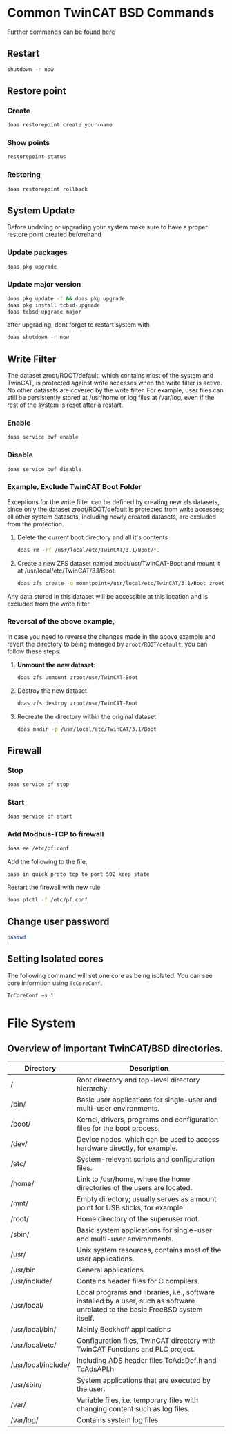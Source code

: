 # Common TwinCAT BSD Commands
Further commands can be found [here](https://infosys.beckhoff.com/english.php?content=../content/1033/twincat_bsd/6884717195.html&id=3494672470280562782)

## Restart
```bash
shutdown -r now
```

## Restore point
### Create
```bash
doas restorepoint create your-name
```
### Show points
```bash
restorepoint status
```

### Restoring
```bash
doas restorepoint rollback
```

## System Update
Before updating or upgrading your system make sure to have a proper restore point created beforehand
### Update packages
```bash
doas pkg upgrade
```
### Update major version
```bash
doas pkg update -f && doas pkg upgrade
doas pkg install tcbsd-upgrade
doas tcbsd-upgrade major
```
after upgrading, dont forget to restart system with
```bash
doas shutdown -r now
```

## Write Filter
The dataset zroot/ROOT/default, which contains most of the system and TwinCAT, is protected against write accesses when the write filter is active. No other datasets are covered by the write filter. For example, user files can still be persistently stored at /usr/home or log files at /var/log, even if the rest of the system is reset after a restart.

### Enable
```bash
doas service bwf enable
```

### Disable
```bash
doas service bwf disable
```

### Example, Exclude TwinCAT Boot Folder
Exceptions for the write filter can be defined by creating new zfs datasets, since only the dataset zroot/ROOT/default is protected from write accesses; all other system datasets, including newly created datasets, are excluded from the protection.

1. Delete the current boot directory and all it's contents
   ```bash
   doas rm -rf /usr/local/etc/TwinCAT/3.1/Boot/*.
   ```
2. Create a new ZFS dataset named zroot/usr/TwinCAT-Boot and mount it at /usr/local/etc/TwinCAT/3.1/Boot.
   ```bash
   doas zfs create -o mountpoint=/usr/local/etc/TwinCAT/3.1/Boot zroot/usr/TwinCAT-Boot
   ```
Any data stored in this dataset will be accessible at this location and is excluded from the write filter

### Reversal of the above example, 
In case you need to reverse the changes made in the above example and revert the directory to being managed by `zroot/ROOT/default`, you can follow these steps:

1. **Unmount the new dataset**:
   ```bash
   doas zfs unmount zroot/usr/TwinCAT-Boot
   ```
2. Destroy the new dataset
   ```bash
   doas zfs destroy zroot/usr/TwinCAT-Boot
   ```
3. Recreate the directory within the original dataset
   ```bash
   doas mkdir -p /usr/local/etc/TwinCAT/3.1/Boot
   ```
   
## Firewall
### Stop
```bash
doas service pf stop
```
### Start
```bash
doas service pf start
```
### Add Modbus-TCP to firewall
```bash
doas ee /etc/pf.conf
```
Add the following to the file,
```
pass in quick proto tcp to port 502 keep state
```
Restart the firewall with new rule
```bash
doas pfctl -f /etc/pf.conf
```

## Change user password
```bash
passwd
```

## Setting Isolated cores
The following command will set one core as being isolated.  You can see core informtion using `TcCoreConf`.
```bash
TcCoreConf –s 1
```

# File System

## Overview of important TwinCAT/BSD directories.

| Directory             | Description                                                                                   |
|-----------------------|-----------------------------------------------------------------------------------------------|
| /                     | Root directory and top-level directory hierarchy.                                              |
| /bin/                 | Basic user applications for single-user and multi-user environments.                           |
| /boot/                | Kernel, drivers, programs and configuration files for the boot process.                        |
| /dev/                 | Device nodes, which can be used to access hardware directly, for example.                      |
| /etc/                 | System-relevant scripts and configuration files.                                              |
| /home/                | Link to /usr/home, where the home directories of the users are located.                        |
| /mnt/                 | Empty directory; usually serves as a mount point for USB sticks, for example.                  |
| /root/                | Home directory of the superuser root.                                                         |
| /sbin/                | Basic system applications for single-user and multi-user environments.                         |
| /usr/                 | Unix system resources, contains most of the user applications.                                 |
| /usr/bin              | General applications.                                                                         |
| /usr/include/         | Contains header files for C compilers.                                                        |
| /usr/local/           | Local programs and libraries, i.e., software installed by a user, such as software unrelated to the basic FreeBSD system itself. |
| /usr/local/bin/       | Mainly Beckhoff applications                                                                  |
| /usr/local/etc/       | Configuration files, TwinCAT directory with TwinCAT Functions and PLC project.                 |
| /usr/local/include/   | Including ADS header files TcAdsDef.h and TcAdsAPI.h                                           |
| /usr/sbin/            | System applications that are executed by the user.                                            |
| /var/                 | Variable files, i.e. temporary files with changing content such as log files.                   |
| /var/log/             | Contains system log files.                                                                     |
